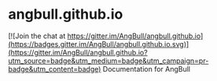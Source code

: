 # angbull.github.io

[![Join the chat at https://gitter.im/AngBull/angbull.github.io](https://badges.gitter.im/AngBull/angbull.github.io.svg)](https://gitter.im/AngBull/angbull.github.io?utm_source=badge&utm_medium=badge&utm_campaign=pr-badge&utm_content=badge)
Documentation for AngBull
